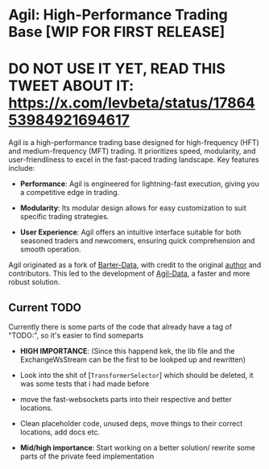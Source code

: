# Agil: High-Performance Trading Base [WIP FOR FIRST RELEASE]

# DO NOT USE IT YET, READ THIS TWEET ABOUT IT: https://x.com/levbeta/status/1786453984921694617

Agil is a high-performance trading base designed for high-frequency (HFT) and medium-frequency (MFT) trading. It prioritizes speed, modularity, and user-friendliness to excel in the fast-paced trading landscape. Key features include:

- **Performance**: Agil is engineered for lightning-fast execution, giving you a competitive edge in trading.
  
- **Modularity**: Its modular design allows for easy customization to suit specific trading strategies.
  
- **User Experience**: Agil offers an intuitive interface suitable for both seasoned traders and newcomers, ensuring quick comprehension and smooth operation.

Agil originated as a fork of [Barter-Data](https://github.com/barter-rs/barter-data-rs), with credit to the original [author](https://github.com/just-a-stream) and contributors. This led to the development of [Agil-Data](https://github.com/LevBeta/Agil/tree/master/crates/agil-data), a faster and more robust solution.

## Current TODO

Currently there is some parts of the code that already have a tag of "TODO:", so it's easier to find someparts

* **HIGH IMPORTANCE**: (Since this happend kek, the lib file and the ExchangeWsStream can be the first to be lookped up and rewritten)
* Look into the shit of [`TransformerSelector`] which should be deleted, it was some tests that i had made before
* move the fast-websockets parts into their respective and better locations.
* Clean placeholder code, unused deps, move things to their correct locations, add docs etc.

* **Mid/high importance**: Start working on a better solution/ rewrite some parts of the private feed implementation 
